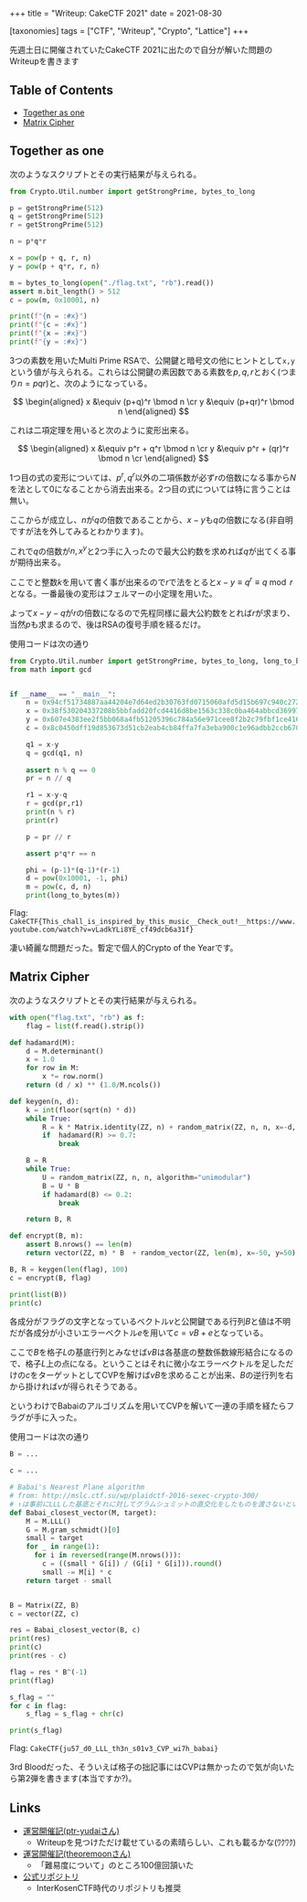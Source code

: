 +++
title = "Writeup: CakeCTF 2021"
date = 2021-08-30

[taxonomies]
tags = ["CTF", "Writeup", "Crypto", "Lattice"]
+++

先週土日に開催されていたCakeCTF 2021に出たので自分が解いた問題のWriteupを書きます

<!-- more -->

## Table of Contents

- [Together as one](https://project-euphoria.dev/blog/20-cake/#together-as-one)
- [Matrix Cipher](https://project-euphoria.dev/blog/20-cake/#matrix-cipher)

## Together as one

次のようなスクリプトとその実行結果が与えられる。

```Python
from Crypto.Util.number import getStrongPrime, bytes_to_long

p = getStrongPrime(512)
q = getStrongPrime(512)
r = getStrongPrime(512)

n = p*q*r

x = pow(p + q, r, n)
y = pow(p + q*r, r, n)

m = bytes_to_long(open("./flag.txt", "rb").read())
assert m.bit_length() > 512
c = pow(m, 0x10001, n)

print(f"{n = :#x}")
print(f"{c = :#x}")
print(f"{x = :#x}")
print(f"{y = :#x}")

```

3つの素数を用いたMulti Prime RSAで、公開鍵と暗号文の他にヒントとして`x,y`という値が与えられる。これらは公開鍵の素因数である素数を$p,q,r$とおく(つまり$n = pqr$)と、次のようになっている。

$$
\begin{aligned}
x &\equiv (p+q)^r \bmod n \cr
y &\equiv (p+qr)^r \bmod n
\end{aligned}
$$

これは二項定理を用いると次のように変形出来る。

$$
\begin{aligned}
x &\equiv p^r + q^r \bmod n \cr
y &\equiv p^r + (qr)^r \bmod n \cr
\end{aligned}
$$

1つ目の式の変形については、$p^r, q^r$以外の二項係数が必ず$r$の倍数になる事から$N$を法として0になることから消去出来る。2つ目の式については特に言うことは無い。

ここからが成立し、$n$が$q$の倍数であることから、$x-y$も$q$の倍数になる(非自明ですが法を外してみるとわかります)。

これで$q$の倍数が$n, x^y$と2つ手に入ったので最大公約数を求めれば$q$が出てくる事が期待出来る。

ここでと整数$k$を用いて書く事が出来るので$r$で法をとると$x-y \equiv q^r \equiv q \bmod r$となる。一番最後の変形はフェルマーの小定理を用いた。

よって$x-y-q$が$r$の倍数になるので先程同様に最大公約数をとれば$r$が求まり、当然$p$も求まるので、後はRSAの復号手順を経るだけ。

使用コードは次の通り

```Python
from Crypto.Util.number import getStrongPrime, bytes_to_long, long_to_bytes
from math import gcd


if __name__ == "__main__":
    n = 0x94cf51734887aa44204e7d64ed2b30763fd0715060afd5d15b697c940c272422b4ca765485f7c3116db1166ad1fec4cd4d82d3b32e881ed49f52efe31a226b307d60f2fb375400f9a19b0142e7d88d6118e02971724186e1ef13e586c744240b3ee7d6a105b82a3e3126ae364550e9b3a19d6b012083b8633ad428cf75cb200fe31121e6bf095418c5ed3819225910bc69ebe2e6a219638b830df45015c75ca9a507dc924718a540cfb5d2df09ff28d7cf8feb0e5e69a3d71057004132bb3e79
    x = 0x38f530204337208b5bbfadd20fcd4416d8be1563c338c0ba464abbcd3699794c0c8e0b6f17f41bc5e42dd5f900d3644b34f4530157cc8c026894f97f2feb5475e58cdf9125d96bdae25bbf6afdf58129c8e1c70a5b47f2dbe3f89e851c124bed2b40f6e8ec8d6d3ff941fa5dcde893c661059fffdb5086863e35228bc79b1ba830555c3168c88a53e3c7eee17312c401914442d4e04c5014aa484994d0c680980f53aeef01c9c246ec76dcdf8816036b77629610709ccc533cbd09a818146060
    y = 0x607e4383ee2f5bb068a4fb51205396c784a56e971cee8f2b2c79fbf1ce4161a4031aa10df22723005024ef592764c4391f31ca35137221a7431c68033b5f92ab5bf9c660e5cda375faf4f4e734cb8745d0b7b056b2d9ba38a733fae118f07ceb1af4fbb2818b6cf4394f166f3790a9ad39efb27a970399ed1fc04b96a282681109825c96e3784f1ee3ac1a787f28dd7c74cc6cccecffb0ce534e1ed7192ccc2bc3f822ad16dc42608d6fe1de447e4ed9474d1113bd0514d1f90b92f04769059
    c = 0x8c0450dff19d853673d51cb2eab4cb84ffa7fa3eba900c1e96adbb2ccb6708320233e18b2d6ce487dbfb88f15b0ccac5829818ca49ac8ab08a1e5b94e27550798e6d1aae48812b784144dc7bed55cec6283042a296e25490990e07b8ff51b1a500b6d8c39af1c07c1ef57ca2b3774a4d38f6006a64f37133915f9afcbd08394e74c616fabd77d79cd9559a3eee41f2507556637bac6145bfba22319f424f07a33221a8fb9c89dc3c68e188230ed36e95a6baf977ca58d2036d136ebd55bd45d3

    q1 = x-y
    q = gcd(q1, n)
    
    assert n % q == 0
    pr = n // q

    r1 = x-y-q
    r = gcd(pr,r1)
    print(n % r)
    print(r)

    p = pr // r

    assert p*q*r == n

    phi = (p-1)*(q-1)*(r-1)
    d = pow(0x10001, -1, phi)
    m = pow(c, d, n)
    print(long_to_bytes(m))
```

Flag: `CakeCTF{This_chall_is_inspired_by_this_music__Check_out!__https://www.youtube.com/watch?v=vLadkYLi8YE_cf49dcb6a31f}`

凄い綺麗な問題だった。暫定で個人的Crypto of the Yearです。

## Matrix Cipher

次のようなスクリプトとその実行結果が与えられる。

```Python
with open("flag.txt", "rb") as f:
    flag = list(f.read().strip())

def hadamard(M):
    d = M.determinant()
    x = 1.0
    for row in M:
        x *= row.norm()
    return (d / x) ** (1.0/M.ncols())

def keygen(n, d):
    k = int(floor(sqrt(n) * d))
    while True:
        R = k * Matrix.identity(ZZ, n) + random_matrix(ZZ, n, n, x=-d, y=d)
        if  hadamard(R) >= 0.7:
            break

    B = R
    while True:
        U = random_matrix(ZZ, n, n, algorithm="unimodular")
        B = U * B
        if hadamard(B) <= 0.2:
            break

    return B, R

def encrypt(B, m):
    assert B.nrows() == len(m)
    return vector(ZZ, m) * B  + random_vector(ZZ, len(m), x=-50, y=50)

B, R = keygen(len(flag), 100)
c = encrypt(B, flag)

print(list(B))
print(c)

```

各成分がフラグの文字となっているベクトル$v$と公開鍵である行列$B$と値は不明だが各成分が小さいエラーベクトル$e$を用いて$c = vB + e$となっている。

ここで$B$を格子$L$の基底行列とみなせば$vB$は各基底の整数係数線形結合になるので、格子$L$上の点になる。ということはそれに微小なエラーベクトルを足しただけの$c$をターゲットとしてCVPを解けば$vB$を求めることが出来、$B$の逆行列を右から掛ければ$v$が得られそうである。

というわけでBabaiのアルゴリズムを用いてCVPを解いて一連の手順を経たらフラグが手に入った。

使用コードは次の通り

```Python
B = ...

c = ...

# Babai's Nearest Plane algorithm
# from: http://mslc.ctf.su/wp/plaidctf-2016-sexec-crypto-300/
# ↑は事前にLLLした基底とそれに対してグラムシュミットの直交化をしたものを渡さないといけないためやや修正
def Babai_closest_vector(M, target):
    M = M.LLL()
    G = M.gram_schmidt()[0]
    small = target
    for _ in range(1):
      for i in reversed(range(M.nrows())):
        c = ((small * G[i]) / (G[i] * G[i])).round()
        small -= M[i] * c
    return target - small


B = Matrix(ZZ, B)
c = vector(ZZ, c)

res = Babai_closest_vector(B, c)
print(res)
print(c)
print(res - c)

flag = res * B^(-1)
print(flag)

s_flag = ""
for c in flag:
    s_flag = s_flag + chr(c)

print(s_flag)
```

Flag: `CakeCTF{ju57_d0_LLL_th3n_s01v3_CVP_wi7h_babai}`

3rd Bloodだった、そういえば格子の拙記事にはCVPは無かったので気が向いたら第2弾を書きます(本当ですか?)。

## Links

- [運営開催記(ptr-yudaiさん)](https://ptr-yudai.hatenablog.com/entry/2021/08/30/000015)
  - Writeupを見つけただけ載せているの素晴らしい、これも載るかな(ﾜｸﾜｸ)
- [運営開催記(theoremoonさん)](https://furutsuki.hatenablog.com/entry/2021/08/29/224254)
  - 「難易度について」のところ100億回頷いた
- [公式リポジトリ](https://github.com/theoremoon/cakectf-2021-public)
  - InterKosenCTF時代のリポジトリも推奨
